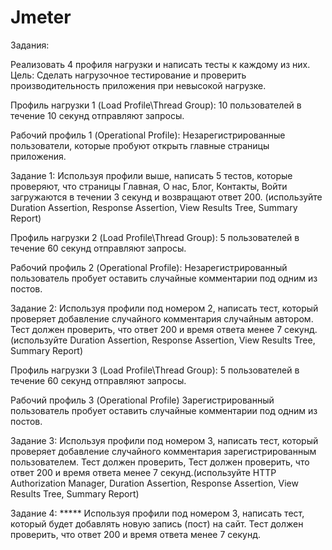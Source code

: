# Jmeter
Задания: 

Реализовать 4 профиля нагрузки и написать тесты к каждому из них.
Цель: Сделать нагрузочное тестирование и проверить производительность приложения при невысокой нагрузке.

Профиль нагрузки 1 (Load Profile\Thread Group):
10 пользователей в течение 10 секунд отправляют запросы.

Рабочий профиль 1 (Operational Profile):
Незарегистрированные пользователи, которые пробуют открыть главные страницы приложения.

Задание 1:  Используя профили выше, написать 5 тестов, которые проверяют, что страницы Главная, О нас, Блог, Контакты, Войти загружаются в течении 3 секунд и возвращают ответ 200. (используйте Duration Assertion, Response Assertion, View Results Tree, Summary Report)



Профиль нагрузки 2 (Load Profile\Thread Group):
5 пользователей в течение 60 секунд отправляют запросы.

Рабочий профиль 2 (Operational Profile):
Незарегистрированный пользователь пробует оставить случайные комментарии под одним из постов.

Задание 2: Используя профили под номером 2, написать тест, который проверяет добавление случайного комментария случайным автором. Тест должен проверить, что ответ 200 и время ответа менее 7 секунд.(используйте Duration Assertion, Response Assertion, View Results Tree, Summary Report)



Профиль нагрузки 3 (Load Profile\Thread Group):
5 пользователей в течение 60 секунд отправляют запросы.

Рабочий профиль 3 (Operational Profile) 
Зарегистрированный пользователь пробует оставить случайные комментарии под одним из постов.

Задание 3: Используя профили под номером 3, написать тест, который проверяет добавление случайного комментария зарегистрированным пользователем. Тест должен проверить, Тест должен проверить, что ответ 200 и время ответа менее 7 секунд.(используйте HTTP Authorization Manager, Duration Assertion, Response Assertion, View Results Tree, Summary Report)



Задание 4:  ***** Используя профили под номером 3, написать тест, который будет добавлять новую запись (пост) на сайт. Тест должен проверить, что ответ 200 и время ответа менее 7 секунд.
